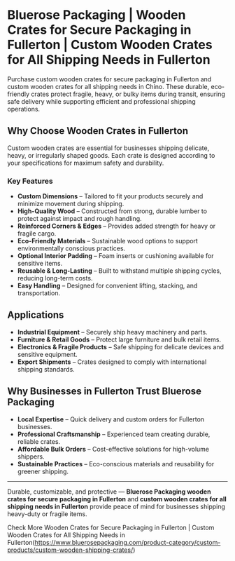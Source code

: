 # Bluerose Packaging | Wooden Crates for Secure Packaging in Fullerton | Custom Wooden Crates for All Shipping Needs in Fullerton

Purchase custom wooden crates for secure packaging in Fullerton and custom wooden crates for all shipping needs in Chino. These durable, eco-friendly crates protect fragile, heavy, or bulky items during transit, ensuring safe delivery while supporting efficient and professional shipping operations.

## Why Choose Wooden Crates in Fullerton

Custom wooden crates are essential for businesses shipping delicate, heavy, or irregularly shaped goods. Each crate is designed according to your specifications for maximum safety and durability.

### Key Features

- **Custom Dimensions** – Tailored to fit your products securely and minimize movement during shipping.  
- **High-Quality Wood** – Constructed from strong, durable lumber to protect against impact and rough handling.  
- **Reinforced Corners & Edges** – Provides added strength for heavy or fragile cargo.  
- **Eco-Friendly Materials** – Sustainable wood options to support environmentally conscious practices.  
- **Optional Interior Padding** – Foam inserts or cushioning available for sensitive items.  
- **Reusable & Long-Lasting** – Built to withstand multiple shipping cycles, reducing long-term costs.  
- **Easy Handling** – Designed for convenient lifting, stacking, and transportation.

## Applications

- **Industrial Equipment** – Securely ship heavy machinery and parts.  
- **Furniture & Retail Goods** – Protect large furniture and bulk retail items.  
- **Electronics & Fragile Products** – Safe shipping for delicate devices and sensitive equipment.  
- **Export Shipments** – Crates designed to comply with international shipping standards.

## Why Businesses in Fullerton Trust Bluerose Packaging

- **Local Expertise** – Quick delivery and custom orders for Fullerton businesses.  
- **Professional Craftsmanship** – Experienced team creating durable, reliable crates.  
- **Affordable Bulk Orders** – Cost-effective solutions for high-volume shippers.  
- **Sustainable Practices** – Eco-conscious materials and reusability for greener shipping.  

---

Durable, customizable, and protective — **Bluerose Packaging wooden crates for secure packaging in Fullerton** and **custom wooden crates for all shipping needs in Fullerton** provide peace of mind for businesses shipping heavy-duty or fragile items.

Check More Wooden Crates for Secure Packaging in Fullerton | Custom Wooden Crates for All Shipping Needs in Fullerton(https://www.bluerosepackaging.com/product-category/custom-products/custom-wooden-shipping-crates/)

